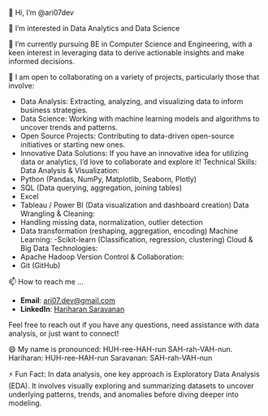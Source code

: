 👋 Hi, I’m @ari07dev

👀 I’m interested in Data Analytics and Data Science

🌱 I’m currently pursuing BE in Computer Science and Engineering, with a keen interest in leveraging data to derive actionable insights and make informed decisions.

💞️ I am open to collaborating on a variety of projects, particularly those that involve:

- Data Analysis: Extracting, analyzing, and visualizing data to inform business strategies.
- Data Science: Working with machine learning models and algorithms to uncover trends and patterns.
- Open Source Projects: Contributing to data-driven open-source initiatives or starting new ones.
- Innovative Data Solutions: If you have an innovative idea for utilizing data or analytics, I’d love to collaborate and explore it!
  Technical Skills:
  Data Analysis & Visualization:
- Python (Pandas, NumPy, Matplotlib, Seaborn, Plotly)
- SQL (Data querying, aggregation, joining tables)
- Excel
- Tableau / Power BI (Data visualization and dashboard creation)
  Data Wrangling & Cleaning:
- Handling missing data, normalization, outlier detection
- Data transformation (reshaping, aggregation, encoding)
  Machine Learning:
-Scikit-learn (Classification, regression, clustering)
  Cloud & Big Data Technologies:
- Apache Hadoop
Version Control & Collaboration:
- Git (GitHub)
  
📫 How to reach me ...
- **Email**: [ari07.dev@gmail.com](mailto:ari07.dev@gmail.com)
- **LinkedIn**: [Hariharan Saravanan](https://www.linkedin.com/in/hariharan-saravanan17/)

Feel free to reach out if you have any questions, need assistance with data analysis, or just want to connect!

😄 My name is pronounced: HUH-ree-HAH-run SAH-rah-VAH-nun.
Hariharan: HUH-ree-HAH-run
Saravanan: SAH-rah-VAH-nun

⚡ Fun Fact: In data analysis, one key approach is Exploratory Data Analysis (EDA). It involves visually exploring and summarizing datasets to uncover underlying patterns, trends, and anomalies before diving deeper into modeling.
<!---
ari07dev/ari07dev is a ✨ special ✨ repository because its `README.md` (this file) appears on your GitHub profile.
You can click the Preview link to take a look at your changes.
--->
